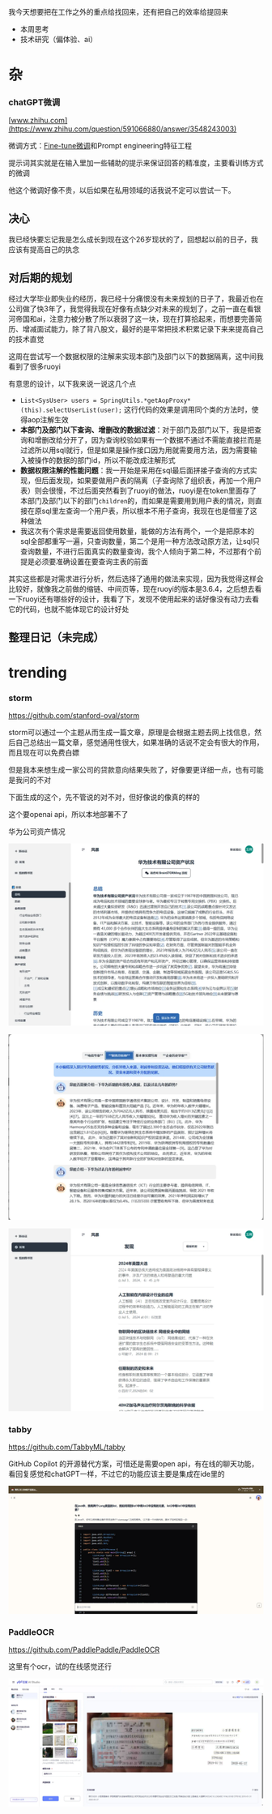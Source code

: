 我今天想要把在工作之外的重点给找回来，还有把自己的效率给提回来

- 本周思考
- 技术研究（偏体验、ai）

# 杂

### chatGPT微调

[www.zhihu.com](https://www.zhihu.com/question/591066880/answer/3548243003)

微调方式：[Fine-tune微调](https://www.zhihu.com/search?q=Fine-tune%E5%BE%AE%E8%B0%83&search_source=Entity&hybrid_search_source=Entity&hybrid_search_extra=%7B%22sourceType%22%3A%22answer%22%2C%22sourceId%22%3A3548243003%7D)和Prompt engineering特征工程

提示词其实就是在输入里加一些辅助的提示来保证回答的精准度，主要看训练方式的微调

他这个微调好像不贵，以后如果在私用领域的话我说不定可以尝试一下。

## 决心

我已经快要忘记我是怎么成长到现在这个26岁现状的了，回想起以前的日子，我应该有提高自己的执念

## 对后期的规划

经过大学毕业即失业的经历，我已经十分痛恨没有未来规划的日子了，我最近也在公司做了快3年了，我觉得我现在好像有点缺少对未来的规划了，之前一直在看银河帝国和ai，注意力被分散了所以衰弱了这一块，现在打算拾起来，而想要完善简历、增减面试能力，除了背八股文，最好的是平常把技术积累记录下来来提高自己的技术直觉

这周在尝试写一个数据权限的注解来实现本部门及部门以下的数据隔离，这中间我看到了很多ruoyi

有意思的设计，以下我来说一说这几个点

- `List<SysUser> users = SpringUtils.*getAopProxy*(this).selectUserList(user);` 这行代码的效果是调用同个类的方法时，使得aop注解生效
- **本部门及部门以下查询、增删改的数据过滤**：对于部门及部门以下，我是把查询和增删改给分开了，因为查询校验如果有一个数据不通过不需能直接拦而是过滤所以用sql就行，但是如果是操作接口因为用就需要用方法，因为需要输入被操作的数据的部门id，所以不能改成注解形式
- **数据权限注解的性能问题**：我一开始是采用在sql最后面拼接子查询的方式实现，但后面发现，如果要做用户表的隔离（子查询除了组织表，再加一个用户表）则会很慢，不过后面突然看到了ruoyi的做法，ruoyi是在token里面存了本部门及部门以下的部门`children`的，而如果是需要用到用户表的情况，则直接在原sql里左查询一个用户表，所以根本不用子查询，我现在也是借鉴了这种做法
- 我这次有个需求是需要返回使用数量，能做的方法有两个，一个是把原本的sql全部都重写一遍，只查询数量，第二个是用一种方法改动原方法，让sql只查询数量，不进行后面真实的数量查询，我个人倾向于第二种，不过那有个前提是必须要准确设置在要查询主表的前面

其实这些都是对需求进行分析，然后选择了通用的做法来实现，因为我觉得这样会比较好，就像我之前做的缩链、中间页等，现在ruoyi的版本是3.6.4，之后想去看一下ruoyi还有哪些好的设计，我看了下，发现不使用起来的话好像没有动力去看它的代码，也就不能体现它的设计好处

## 整理日记（未完成）

# trending

### storm

https://github.com/stanford-oval/storm

storm可以通过一个主题从而生成一篇文章，原理是会根据主题去网上找信息，然后自己总结出一篇文章，感觉通用性很大，如果准确的话说不定会有很大的作用，而且现在可以免费白嫖

但是我本来想生成一家公司的贷款意向结果失败了，好像要更详细一点，也有可能是我问的不对

下面生成的这个，先不管说的对不对，但好像说的像真的样的

这个要openai api，所以本地部署不了

华为公司资产情况

![img_3.png](../../img/img_3.png)

![img_4.png](../../img/img_4.png)

![img_5.png](../../img/img_5.png)

### tabby

https://github.com/TabbyML/tabby

GitHub Copilot 的开源替代方案，可惜还是需要open api，有在线的聊天功能，看回复感觉和chatGPT一样，不过它的功能应该主要是集成在ide里的

![img_6.png](../../img/img_6.png)

### PaddleOCR

https://github.com/PaddlePaddle/PaddleOCR

这里有个ocr，试的在线感觉还行

![img_7.png](../../img/img_7.png)